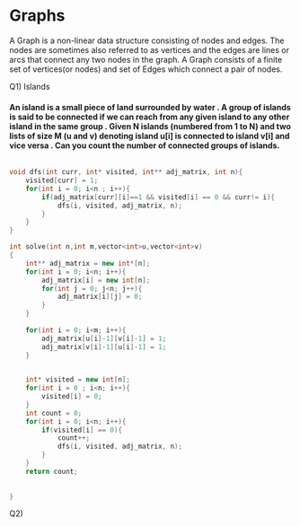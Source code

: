 <h1>Graphs</h1>

A Graph is a non-linear data structure consisting of nodes and edges. The nodes are sometimes also referred to as vertices and the edges are lines or arcs that connect any two nodes in the graph.
A Graph consists of a finite set of vertices(or nodes) and set of Edges which connect a pair of nodes.

Q1) Islands

#### An island is a small piece of land surrounded by water . A group of islands is said to be connected if we can reach from any given island to any other island in the same group . Given N islands (numbered from 1 to N) and two lists of size M (u and v) denoting island u[i] is connected to island v[i] and vice versa . Can you count the number of connected groups of islands.

```c++

void dfs(int curr, int* visited, int** adj_matrix, int n){
    visited[curr] = 1;
    for(int i = 0; i<n ; i++){
        if(adj_matrix[curr][i]==1 && visited[i] == 0 && curr!= i){
            dfs(i, visited, adj_matrix, n);
        }
    }
}

int solve(int n,int m,vector<int>u,vector<int>v)
{
	int** adj_matrix = new int*[n];
    for(int i = 0; i<n; i++){
        adj_matrix[i] = new int[n];
        for(int j = 0; j<n; j++){
            adj_matrix[i][j] = 0;
        }
    }
    
    for(int i = 0; i<m; i++){
        adj_matrix[u[i]-1][v[i]-1] = 1;
        adj_matrix[v[i]-1][u[i]-1] = 1;
    }
   

    int* visited = new int[n];
    for(int i = 0 ; i<n; i++){
        visited[i] = 0;
    }
    int count = 0;
    for(int i = 0; i<n; i++){
        if(visited[i] == 0){
            count++;
            dfs(i, visited, adj_matrix, n);
        }
    }
    return count;
    
    
}

```

Q2) 

